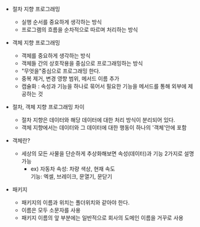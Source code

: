 - 절차 지향 프로그래밍
  - 실행 순서를 중요하게 생각하는 방식
  - 프로그램의 흐름을 순차적으로 따르며 처리하는 방식
- 객체 지향 프로그래밍
  - 객체를 중요하게 생각하는 방식
  - 객체들 간의 상호작용을 중심으로 프로그래밍하는 방식
  - "무엇을"중심으로 프로그래밍 한다.
  - 중복 제거, 변경 영향 범위, 메서드 이름 추가
  - 캡슐화 : 속성과 기능을 하나로 묶어서 필요한 기능을 메서드를 통해 외부에 제공하는 것
- 절차, 객체 지향 프로그래밍 차이
  - 절차 지향은 데이터와 해당 데이터에 대한 처리 방식이 분리되어 있다.
  - 객체 지향에서는 데이터와 그 데이터에 대한 행동이 하나의 '객체'안에 포함
- 객체란?
  - 세상의 모든 사물을 단순하게 추상화해보면 속성(데이터)과 기능 2가지로 설명 가능
    - ex) 자동차 속성: 차량 색상, 현재 속도<br>
                기능: 엑셀, 브레이크, 문열기, 문닫기


- 패키지
  - 패키지의 이름과 위치는 폴더위치와 같아야 한다.
  - 이름은 모두 소문자를 사용
  - 패키지 이름의 앞 부분에는 일반적으로 회사의 도메인 이름을 거꾸로 사용
  